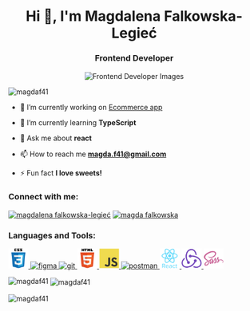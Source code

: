 <h1 align="center">Hi 👋, I'm Magdalena Falkowska-Legieć</h1>
<h3 align="center">Frontend Developer</h3>

<p align="center">
 <img align="center" src="https://t3.ftcdn.net/jpg/02/92/88/72/360_F_292887204_2wH041phSQo70eqaE9GRqFvn5MmQ4B8w.jpg" alt="Frontend Developer Images ">
</p>


<p align="left"> <img src="https://komarev.com/ghpvc/?username=magdaf41&label=Profile%20views&color=0e75b6&style=flat" alt="magdaf41" /> </p>

- 🔭 I’m currently working on [Ecommerce app](https://ecommerce-app-khaki.vercel.app/headphone)

- 🌱 I’m currently learning **TypeScript**

- 💬 Ask me about **react**

- 📫 How to reach me **magda.f41@gmail.com**

- ⚡ Fun fact **I love sweets!**

<h3 align="left">Connect with me:</h3>
<p align="left">
<a href="https://linkedin.com/in/magdalena falkowska-legieć" target="blank"><img align="center" src="https://raw.githubusercontent.com/rahuldkjain/github-profile-readme-generator/master/src/images/icons/Social/linked-in-alt.svg" alt="magdalena falkowska-legieć" height="30" width="40" /></a>
<a href="https://fb.com/magda falkowska" target="blank"><img align="center" src="https://raw.githubusercontent.com/rahuldkjain/github-profile-readme-generator/master/src/images/icons/Social/facebook.svg" alt="magda falkowska" height="30" width="40" /></a>
</p>

<h3 align="left">Languages and Tools:</h3>
<p align="left"> <a href="https://www.w3schools.com/css/" target="_blank" rel="noreferrer"> <img src="https://raw.githubusercontent.com/devicons/devicon/master/icons/css3/css3-original-wordmark.svg" alt="css3" width="40" height="40"/> </a> <a href="https://www.figma.com/" target="_blank" rel="noreferrer"> <img src="https://www.vectorlogo.zone/logos/figma/figma-icon.svg" alt="figma" width="40" height="40"/> </a> <a href="https://git-scm.com/" target="_blank" rel="noreferrer"> <img src="https://www.vectorlogo.zone/logos/git-scm/git-scm-icon.svg" alt="git" width="40" height="40"/> </a> <a href="https://www.w3.org/html/" target="_blank" rel="noreferrer"> <img src="https://raw.githubusercontent.com/devicons/devicon/master/icons/html5/html5-original-wordmark.svg" alt="html5" width="40" height="40"/> </a> <a href="https://developer.mozilla.org/en-US/docs/Web/JavaScript" target="_blank" rel="noreferrer"> <img src="https://raw.githubusercontent.com/devicons/devicon/master/icons/javascript/javascript-original.svg" alt="javascript" width="40" height="40"/> </a> <a href="https://postman.com" target="_blank" rel="noreferrer"> <img src="https://www.vectorlogo.zone/logos/getpostman/getpostman-icon.svg" alt="postman" width="40" height="40"/> </a> <a href="https://reactjs.org/" target="_blank" rel="noreferrer"> <img src="https://raw.githubusercontent.com/devicons/devicon/master/icons/react/react-original-wordmark.svg" alt="react" width="40" height="40"/> </a> <a href="https://redux.js.org" target="_blank" rel="noreferrer"> <img src="https://raw.githubusercontent.com/devicons/devicon/master/icons/redux/redux-original.svg" alt="redux" width="40" height="40"/> </a> <a href="https://sass-lang.com" target="_blank" rel="noreferrer"> <img src="https://raw.githubusercontent.com/devicons/devicon/master/icons/sass/sass-original.svg" alt="sass" width="40" height="40"/> </a> </p>

<p><img align="left" src="https://github-readme-stats.vercel.app/api/top-langs?username=magdaf41&show_icons=true&locale=en&layout=compact" alt="magdaf41" /></p>

<p>&nbsp;<img align="center" src="https://github-readme-stats.vercel.app/api?username=magdaf41&show_icons=true&locale=en" alt="magdaf41" /></p>

<p><img align="center" src="https://github-readme-streak-stats.herokuapp.com/?user=magdaf41&" alt="magdaf41" /></p>
